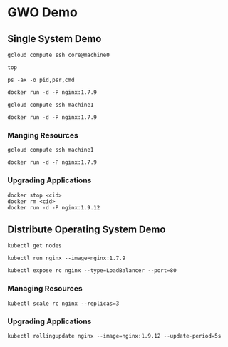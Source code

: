 # GWO Demo

## Single System Demo

```
gcloud compute ssh core@machine0
```

```
top
```

```
ps -ax -o pid,psr,cmd
```

```
docker run -d -P nginx:1.7.9
```

```
gcloud compute ssh machine1
```

```
docker run -d -P nginx:1.7.9
```

### Manging Resources

```
gcloud compute ssh machine1
```

```
docker run -d -P nginx:1.7.9
```

### Upgrading Applications

```
docker stop <cid>
docker rm <cid>
docker run -d -P nginx:1.9.12
```

## Distribute Operating System Demo

```
kubectl get nodes
```

```
kubectl run nginx --image=nginx:1.7.9
```

```
kubectl expose rc nginx --type=LoadBalancer --port=80
```

### Managing Resources

```
kubectl scale rc nginx --replicas=3
```

### Upgrading Applications

```
kubectl rollingupdate nginx --image=nginx:1.9.12 --update-period=5s
```
